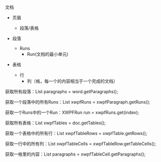 

文档

- 页眉
  - 段落/表格

- 段落
  - Runs
    - Run(文档的最小单元)
- 表格
  - 行
    - 列（格，每一个的内容相当于一个完成的文档）



获取所有段落：List<XWPFParagraph> paragraphs = word.getParagraphs();

获取一个段落中的所有Runs：List<XWPFRun> xwpfRuns = xwpfParagraph.getRuns();

获取一个Runs中的一个Run：XWPFRun run = xwpfRuns.get(index);



获取所有表格：List<XWPFTable> xwpfTables = doc.getTables();

获取一个表格中的所有行：List<XWPFTableRow> xwpfTableRows = xwpfTable.getRows();

获取一行中的所有列：List<XWPFTableCell> xwpfTableCells = xwpfTableRow.getTableCells();

获取一格里的内容：List<XWPFParagraph> paragraphs = xwpfTableCell.getParagraphs();